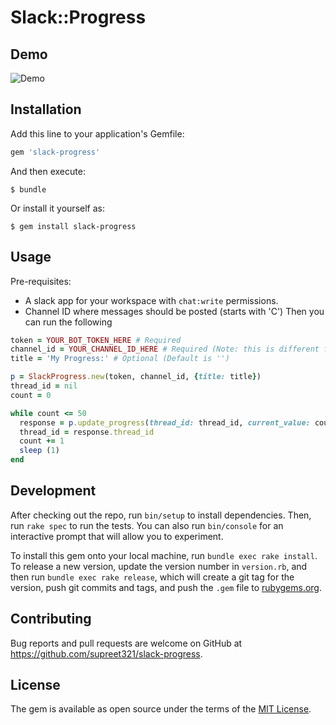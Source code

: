 # Slack::Progress

## Demo

![Demo](https://i.imgur.com/3BFrK53.gif)


## Installation

Add this line to your application's Gemfile:

```ruby
gem 'slack-progress'
```

And then execute:

    $ bundle

Or install it yourself as:

    $ gem install slack-progress

## Usage
Pre-requisites:
- A slack app for your workspace with `chat:write` permissions.
- Channel ID where messages should be posted (starts with 'C')
Then you can run the following 
```ruby
token = YOUR_BOT_TOKEN_HERE # Required
channel_id = YOUR_CHANNEL_ID_HERE # Required (Note: this is different from Channel name)
title = 'My Progress:' # Optional (Default is '')

p = SlackProgress.new(token, channel_id, {title: title})
thread_id = nil
count = 0

while count <= 50
  response = p.update_progress(thread_id: thread_id, current_value: count, max_value: 50)
  thread_id = response.thread_id
  count += 1
  sleep (1)
end
```

## Development

After checking out the repo, run `bin/setup` to install dependencies. Then, run `rake spec` to run the tests. You can also run `bin/console` for an interactive prompt that will allow you to experiment.

To install this gem onto your local machine, run `bundle exec rake install`. To release a new version, update the version number in `version.rb`, and then run `bundle exec rake release`, which will create a git tag for the version, push git commits and tags, and push the `.gem` file to [rubygems.org](https://rubygems.org).

## Contributing

Bug reports and pull requests are welcome on GitHub at https://github.com/supreet321/slack-progress.

## License

The gem is available as open source under the terms of the [MIT License](https://opensource.org/licenses/MIT).
